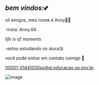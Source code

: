 ## _bem vindos_:💕

oii amigos, meu nome é Anny👸🏽

-insta: Anny.04

_life is of moments_

-estou estudando no alura😘

você pode entrar em contato comigo 📧

00001-01441030sp@al.educacao.sp.gov.br


![image](https://github.com/user-attachments/assets/b4e3e1d0-fd8d-4d9d-a1c9-9cf885d9d6b2)
